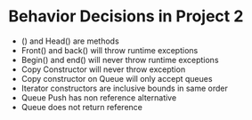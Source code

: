 # Behavior Decisions in Project 2
- () and Head() are methods
- Front() and back() will throw runtime exceptions
- Begin() and end() will never throw runtime exceptions
- Copy Constructor will never throw exception
- Copy constructor on Queue will only accept queues
- Iterator constructors are inclusive bounds in same order
- Queue Push has non reference alternative
- Queue does not return reference

